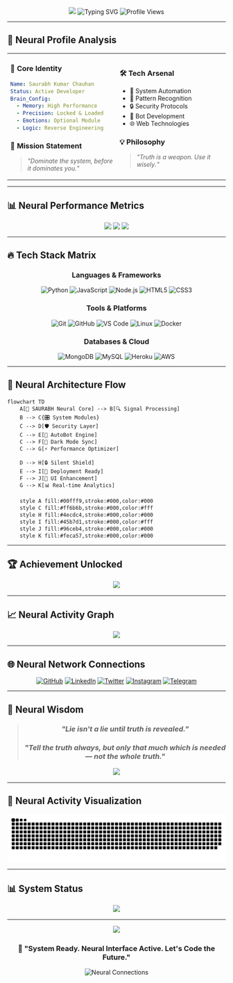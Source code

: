 <div align="center">

<!-- Header with animated banner -->
<img src="https://capsule-render.vercel.app/api?type=waving&color=0:00FFF9,100:000000&height=200&section=header&text=SAURABH%20KUMAR%20CHAUHAN&fontSize=40&fontColor=00FFF9&animation=fadeIn&fontAlignY=35&desc=Neural%20Interface%20Developer&descAlignY=55&descSize=18"/>

<!-- Animated typing effect -->
<img src="https://readme-typing-svg.herokuapp.com?font=Orbitron&size=28&pause=1000&color=00FFF9&center=true&vCenter=true&width=800&lines=Initializing+S.A.U.R.A.B.H+Interface...;Booting+Neural+Matrix...;Memory+Overclocked;All+Modules+Online;System+Visuals+Linked;Ready+for+Deployment" alt="Typing SVG" />

<!-- Profile views counter with style -->
<img src="https://komarev.com/ghpvc/?username=SAURABHKUMARCHAUHAN1203&label=Neural%20Connections&color=00fff9&style=for-the-badge" alt="Profile Views"/>

</div>

---

## 🧬 **Neural Profile Analysis**

<table>
<tr>
<td width="50%">

### 🎯 **Core Identity**
```yaml
Name: Saurabh Kumar Chauhan
Status: Active Developer
Brain_Config: 
  - Memory: High Performance
  - Precision: Locked & Loaded
  - Emotions: Optional Module
  - Logic: Reverse Engineering
```

### 🚀 **Mission Statement**
> *"Dominate the system, before it dominates you."*

</td>
<td width="50%">

### 🛠️ **Tech Arsenal**
- 🔧 System Automation
- 🧠 Pattern Recognition
- 🔒 Security Protocols
- 🤖 Bot Development
- 🌐 Web Technologies

### 💡 **Philosophy**
> *"Truth is a weapon. Use it wisely."*

</td>
</tr>
</table>

---

## 📊 **Neural Performance Metrics**

<div align="center">

<img height="180em" src="https://github-readme-stats.vercel.app/api?username=SAURABHKUMARCHAUHAN1203&show_icons=true&theme=tokyonight&hide_border=true&bg_color=0d1117&title_color=00fff9&icon_color=00fff9&text_color=ffffff"/>
<img height="180em" src="https://github-readme-stats.vercel.app/api/top-langs/?username=SAURABHKUMARCHAUHAN1203&layout=compact&theme=tokyonight&hide_border=true&bg_color=0d1117&title_color=00fff9&text_color=ffffff"/>

<!-- Streak stats -->
<img src="https://github-readme-streak-stats.herokuapp.com/?user=SAURABHKUMARCHAUHAN1203&theme=tokyonight&hide_border=true&background=0d1117&stroke=00fff9&ring=00fff9&fire=00fff9&currStreakLabel=00fff9"/>

</div>

---

## 🔥 **Tech Stack Matrix**

<div align="center">

### **Languages & Frameworks**
![Python](https://img.shields.io/badge/Python-3776AB?style=for-the-badge&logo=python&logoColor=white)
![JavaScript](https://img.shields.io/badge/JavaScript-F7DF1E?style=for-the-badge&logo=javascript&logoColor=black)
![Node.js](https://img.shields.io/badge/Node.js-43853D?style=for-the-badge&logo=node.js&logoColor=white)
![HTML5](https://img.shields.io/badge/HTML5-E34F26?style=for-the-badge&logo=html5&logoColor=white)
![CSS3](https://img.shields.io/badge/CSS3-1572B6?style=for-the-badge&logo=css3&logoColor=white)

### **Tools & Platforms**
![Git](https://img.shields.io/badge/Git-F05032?style=for-the-badge&logo=git&logoColor=white)
![GitHub](https://img.shields.io/badge/GitHub-100000?style=for-the-badge&logo=github&logoColor=white)
![VS Code](https://img.shields.io/badge/VS_Code-007ACC?style=for-the-badge&logo=visual-studio-code&logoColor=white)
![Linux](https://img.shields.io/badge/Linux-FCC624?style=for-the-badge&logo=linux&logoColor=black)
![Docker](https://img.shields.io/badge/Docker-2496ED?style=for-the-badge&logo=docker&logoColor=white)

### **Databases & Cloud**
![MongoDB](https://img.shields.io/badge/MongoDB-4EA94B?style=for-the-badge&logo=mongodb&logoColor=white)
![MySQL](https://img.shields.io/badge/MySQL-00000F?style=for-the-badge&logo=mysql&logoColor=white)
![Heroku](https://img.shields.io/badge/Heroku-430098?style=for-the-badge&logo=heroku&logoColor=white)
![AWS](https://img.shields.io/badge/AWS-232F3E?style=for-the-badge&logo=amazon-aws&logoColor=white)

</div>

---

## 🎯 **Neural Architecture Flow**

```mermaid
flowchart TD
    A[🧠 SAURABH Neural Core] --> B[🔍 Signal Processing]
    B --> C{🎛️ System Modules}
    C --> D[🛡️ Security Layer]
    C --> E[🤖 AutoBot Engine]
    C --> F[🌙 Dark Mode Sync]
    C --> G[⚡ Performance Optimizer]
    
    D --> H[🔒 Silent Shield]
    E --> I[🚀 Deployment Ready]
    F --> J[🎨 UI Enhancement]
    G --> K[📊 Real-time Analytics]
    
    style A fill:#00fff9,stroke:#000,color:#000
    style C fill:#ff6b6b,stroke:#000,color:#fff
    style H fill:#4ecdc4,stroke:#000,color:#000
    style I fill:#45b7d1,stroke:#000,color:#fff
    style J fill:#96ceb4,stroke:#000,color:#000
    style K fill:#feca57,stroke:#000,color:#000
```

---

## 🏆 **Achievement Unlocked**

<div align="center">

<!-- GitHub Trophies -->
<img src="https://github-profile-trophy.vercel.app/?username=SAURABHKUMARCHAUHAN1203&theme=tokyonight&no-frame=false&no-bg=false&margin-w=4"/>

</div>

---

## 📈 **Neural Activity Graph**

<div align="center">

<!-- Contribution graph -->
<img src="https://github-readme-activity-graph.vercel.app/graph?username=SAURABHKUMARCHAUHAN1203&theme=tokyo-night&bg_color=0d1117&color=00fff9&line=00fff9&point=ffffff&area=true&hide_border=true"/>

</div>

---

## 🌐 **Neural Network Connections**

<div align="center">

[![GitHub](https://img.shields.io/badge/GitHub-100000?style=for-the-badge&logo=github&logoColor=white)](https://github.com/SAURABHKUMARCHAUHAN1203)
[![LinkedIn](https://img.shields.io/badge/LinkedIn-0077B5?style=for-the-badge&logo=linkedin&logoColor=white)](https://linkedin.com/in/saurabh-kumar-chauhan)
[![Twitter](https://img.shields.io/badge/Twitter-1DA1F2?style=for-the-badge&logo=twitter&logoColor=white)](https://twitter.com/saurabh_dev)
[![Instagram](https://img.shields.io/badge/Instagram-E4405F?style=for-the-badge&logo=instagram&logoColor=white)](https://instagram.com/saurabh.dev)
[![Telegram](https://img.shields.io/badge/Telegram-2CA5E0?style=for-the-badge&logo=telegram&logoColor=white)](https://t.me/saurabh_dev)

</div>

---

## 💭 **Neural Wisdom**

<div align="center">

> ### *"Lie isn't a lie until truth is revealed."*
> ### *"Tell the truth always, but only that much which is needed — not the whole truth."*

<img src="https://quotes-github-readme.vercel.app/api?type=horizontal&theme=tokyonight&quote=Code%20is%20poetry%20written%20in%20logic&author=Saurabh%20Kumar%20Chauhan"/>

</div>

---

## 🐍 **Neural Activity Visualization**

<div align="center">

<!-- Snake animation -->
<img src="https://raw.githubusercontent.com/Platane/snk/output/github-contribution-grid-snake-dark.svg" alt="Snake Animation"/>

</div>

---

## 📊 **System Status**

<div align="center">

<!-- Activity Stats -->
<img src="https://github-readme-stats.vercel.app/api/wakatime?username=SAURABHKUMARCHAUHAN1203&theme=tokyonight&hide_border=true&bg_color=0d1117&title_color=00fff9&text_color=ffffff"/>

</div>

---

<div align="center">

<!-- Footer wave -->
<img src="https://capsule-render.vercel.app/api?type=waving&color=0:00FFF9,100:000000&height=140&section=footer&text=Neural%20Interface%20Terminated&fontSize=20&fontColor=00FFF9&animation=fadeIn"/>

### 🚀 **"System Ready. Neural Interface Active. Let's Code the Future."**

<!-- Visitor counter -->
<img src="https://hits.seeyoufarm.com/api/count/incr/badge.svg?url=https://github.com/SAURABHKUMARCHAUHAN1203&count_bg=%2300FFF9&title_bg=%23555555&icon=github.svg&icon_color=%23E7E7E7&title=Neural%20Connections&edge_flat=false" alt="Neural Connections"/>

</div>
